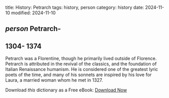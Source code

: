 title: History: Petrarch
tags: history, person
category: history
date: 2024-11-10
modified: 2024-11-10

## _person_  Petrarch-
  1304-
1374
-
Petrarch was a Florentine, though he
  primarily lived outside of Florence.  Petrarch is attributed in the
  revival of the classics, and the foundation of Italian Renaissance
  humanism. He is considered one of the greatest lyric poets of the
  time, and many of his sonnets are inspired by his love for Laura, a
  married woman whom he met in   1327.


Download *this* dictionary as a Free eBook: [Download Now]({static}static/CairnsHistoryDictionary.pdf)

